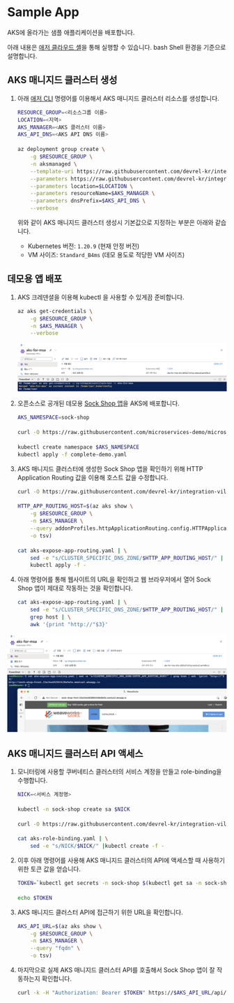 # Sample App #

AKS에 올라가는 샘플 애플리케이션을 배포합니다.


아래 내용은 [애저 클라우드 셸](https://shell.azure.com?WT.mc_id=dotnet-52121-juyoo&ocid=AID3035186)을 통해 실행할 수 있습니다. bash Shell 환경을 기준으로 설명합니다.


## AKS 매니지드 클러스터 생성 ##

1. 아래 [애저 CLI](https://docs.microsoft.com/ko-kr/cli/azure/what-is-azure-cli?WT.mc_id=dotnet-52121-juyoo&ocid=AID3035186) 명령어를 이용해서 AKS 매니지드 클러스터 리소스를 생성합니다.

    ```bash
    RESOURCE_GROUP=<리소스그룹 이름>
    LOCATION=<지역>
    AKS_MANAGER=<AKS 클러스터 이름>
    AKS_API_DNS=<AKS API DNS 이름>
    
    az deployment group create \
        -g $RESOURCE_GROUP \
        -n aksmanaged \
        --template-uri https://raw.githubusercontent.com/devrel-kr/integration-villain/main/sampleapp/templates/template.json \
        --parameters https://raw.githubusercontent.com/devrel-kr/integration-villain/main/sampleapp/templates/parameters.json \
        --parameters location=$LOCATION \
        --parameters resourceName=$AKS_MANAGER \
        --parameters dnsPrefix=$AKS_API_DNS \
        --verbose
    ```

    위와 같이 AKS 매니지드 클러스터 생성시 기본값으로 지정하는 부분은 아래와 같습니다.

    - Kubernetes 버전: `1.20.9` (현재 안정 버전)
    - VM 사이즈: `Standard_B4ms` (데모 용도로 적당한 VM 사이즈)

## 데모용 앱 배포 ##

1. AKS 크레덴셜을 이용해 kubectl 을 사용할 수 있게끔 준비합니다.

    ```bash
    az aks get-credentials \
        -g $RESOURCE_GROUP \
        -n $AKS_MANAGER \
        --verbose
    ```

    ![az aks get-credentials](assets/01-get-credentials.png)

2. 오픈소스로 공개된 데모용 [Sock Shop 앱](https://github.com/microservices-demo/microservices-demo)을 AKS에 배포합니다.

    ```bash
    AKS_NAMESPACE=sock-shop

    curl -O https://raw.githubusercontent.com/microservices-demo/microservices-demo/master/deploy/kubernetes/complete-demo.yaml

    kubectl create namespace $AKS_NAMESPACE
    kubectl apply -f complete-demo.yaml
    ```

3. AKS 매니지드 클러스터에 생성한 Sock Shop 앱을 확인하기 위해 HTTP Application Routing 값을 이용해 호스트 값을 수정합니다.

    ```bash
    curl -O https://raw.githubusercontent.com/devrel-kr/integration-villain/main/sampleapp/aks-expose-app-routing.yaml

    HTTP_APP_ROUTING_HOST=$(az aks show \
        -g $RESOURCE_GROUP \
        -n $AKS_MANAGER \
        --query addonProfiles.httpApplicationRouting.config.HTTPApplicationRoutingZoneName \
        -o tsv)

    cat aks-expose-app-routing.yaml | \
        sed -e "s/CLUSTER_SPECIFIC_DNS_ZONE/$HTTP_APP_ROUTING_HOST/" | \
        kubectl apply -f -
    ```

4. 아래 명령어를 통해 웹사이트의 URL을 확인하고 웹 브라우저에서 열어 Sock Shop 앱이 제대로 작동하는 것을 확인합니다.

    ```bash
    cat aks-expose-app-routing.yaml | \
        sed -e "s/CLUSTER_SPECIFIC_DNS_ZONE/$HTTP_APP_ROUTING_HOST/" | \
        grep host | \
        awk '{print "http://"$3}'
    ```

![get and test http url](assets/02-expose-app-routing-http-url.png)


## AKS 매니지드 클러스터 API 액세스 ##

1. 모니터링에 사용할 쿠버네티스 클러스터의 서비스 계정을 만들고 role-binding을 수행합니다.

    ```bash
    NICK=<서비스 계정명>
    
    kubectl -n sock-shop create sa $NICK
    
    curl -O https://raw.githubusercontent.com/devrel-kr/integration-villain/main/sampleapp/aks-role-binding.yaml
    
    cat aks-role-binding.yaml | \
        sed -e "s/NICK/$NICK/" |kubectl create -f -
    ```

2. 이후 아래 명령어를 사용해 AKS 매니지드 클러스터의 API에 액세스할 때 사용하기 위한 토큰 값을 얻습니다.

    ```bash
    TOKEN=`kubectl get secrets -n sock-shop $(kubectl get sa -n sock-shop $NICK -o jsonpath="{.secrets[0].name}") -o jsonpath="{.data.token}" | base64 -d`
    
    echo $TOKEN
    ```

3. AKS 매니지드 클러스터 API에 접근하기 위한 URL을 확인합니다.

    ```bash
    AKS_API_URL=$(az aks show \
        -g $RESOURCE_GROUP \
        -n $AKS_MANAGER \
        --query "fqdn" \
        -o tsv)
    ```

4. 마지막으로 실제 AKS 매니지드 클러스터 API를 호출해서 Sock Shop 앱이 잘 작동하는지 확인합니다.

    ```bash
    curl -k -H "Authorization: Bearer $TOKEN" https://$AKS_API_URL/api/v1/namespaces/sock-shop
    ```
